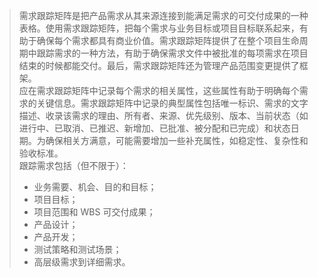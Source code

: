 > 需求跟踪矩阵是把产品需求从其来源连接到能满足需求的可交付成果的一种表格。使用需求跟踪矩阵，把每个需求与业务目标或项目目标联系起来，有助于确保每个需求都具有商业价值。需求跟踪矩阵提供了在整个项目生命周期中跟踪需求的一种方法，有助于确保需求文件中被批准的每项需求在项目结束的时候都能交付。最后，需求跟踪矩阵还为管理产品范围变更提供了框架。  
> 应在需求跟踪矩阵中记录每个需求的相关属性，这些属性有助于明确每个需求的关键信息。需求跟踪矩阵中记录的典型属性包括唯一标识、需求的文字描述、收录该需求的理由、所有者、来源、优先级别、版本、当前状态（如进行中、已取消、已推迟、新增加、已批准、被分配和已完成）和状态日期。为确保相关方满意，可能需要增加一些补充属性，如稳定性、复杂性和验收标准。  
> 跟踪需求包括（但不限于）：
> - 业务需要、机会、目的和目标；
> - 项目目标；
> - 项目范围和 WBS 可交付成果；
> - 产品设计；
> - 产品开发；
> - 测试策略和测试场景；
> - 高层级需求到详细需求。
